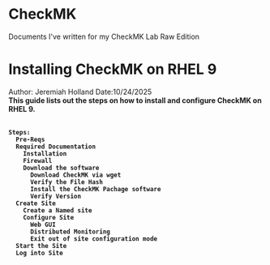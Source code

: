 # CheckMK
Documents I've written for my CheckMK Lab Raw Edition 


# Installing CheckMK on RHEL 9
﻿Author: Jeremiah Holland Date:10/24/2025 <br>
<b>This guide lists out the steps on how to install and configure CheckMK on RHEL 9.  <br> <br>
```
Steps:
  Pre-Reqs
  Required Documentation
    Installation
    Firewall
    Download the software
      Download CheckMK via wget
      Verify the File Hash
      Install the CheckMK Pachage software
      Verify Version
  Create Site
    Create a Named site
    Configure Site
      Web GUI
      Distributed Monitoring
      Exit out of site configuration mode
  Start the Site
  Log into Site 
  ```
